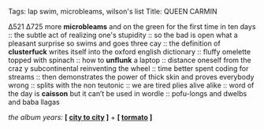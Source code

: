 Tags: lap swim, microbleams, wilson's list
Title: QUEEN CARMIN
  
∆521 ∆725 more **microbleams** and on the green for the first time in ten days :: the subtle act of realizing one's stupidity :: so the bad is open what a pleasant surprise so swims and goes three cay :: the definition of **clusterfuck** writes itself into the oxford english dictionary :: fluffy omelette topped with spinach :: how to **unflunk** a laptop :: distance oneself from the craz y subcontinental reinventing the wheel :: time better spent coding for streams :: then demonstrates the power of thick skin and proves everybody wrong :: splits with the non teutonic :: we are tired plies alive alike :: word of the day is **caisson** but it can’t be used in wordle :: pofu-longs and dwelbs and baba llagas  
  
_the album years:_ **[ [city to city](https://rateyourmusic.com/release/album/gerry-rafferty/city-to-city/) ]** + **[ [tormato](https://rateyourmusic.com/release/album/yes/tormato/) ]**  

